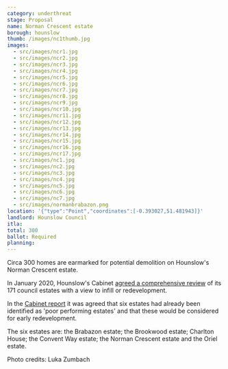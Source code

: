 ```yaml
---
category: underthreat
stage: Proposal
name: Norman Crescent estate 
borough: hounslow
thumb: /images/nc1thumb.jpg
images:
  - src/images/ncr1.jpg
  - src/images/ncr2.jpg
  - src/images/ncr3.jpg
  - src/images/ncr4.jpg
  - src/images/ncr5.jpg
  - src/images/ncr6.jpg
  - src/images/ncr7.jpg
  - src/images/ncr8.jpg
  - src/images/ncr9.jpg
  - src/images/ncr10.jpg
  - src/images/ncr11.jpg
  - src/images/ncr12.jpg
  - src/images/ncr13.jpg
  - src/images/ncr14.jpg
  - src/images/ncr15.jpg
  - src/images/ncr16.jpg
  - src/images/ncr17.jpg
  - src/images/nc1.jpg
  - src/images/nc2.jpg
  - src/images/nc3.jpg
  - src/images/nc4.jpg
  - src/images/nc5.jpg
  - src/images/nc6.jpg
  - src/images/nc7.jpg
  - src/images/normanbrabazon.png
location: '{"type":"Point","coordinates":[-0.393027,51.481943]}'
landlord: Hounslow Council
itla:
total: 300
ballot: Required
planning:
---
```

Circa 300 homes are earmarked for potential demolition on Hounslow's Norman Crescent estate.

In January 2020, Hounslow's Cabinet [agreed a comprehensive review](https://democraticservices.hounslow.gov.uk/documents/s157644/CEX432%20Housing%20Estate%20Regeneration%20Programme.pdf) of its 171 council estates with a view to infill or redevelopment.

In the [Cabinet report](https://democraticservices.hounslow.gov.uk/documents/s157644/CEX432%20Housing%20Estate%20Regeneration%20Programme.pdf) it was agreed that six estates had already been identified as 'poor performing estates' and that these would be considered for early redevelopment.

The six estates are: the Brabazon estate; the Brookwood estate; Charlton House; the Convent Way estate; the Norman Crescent estate and the Oriel estate.

Photo credits: Luka Zumbach
